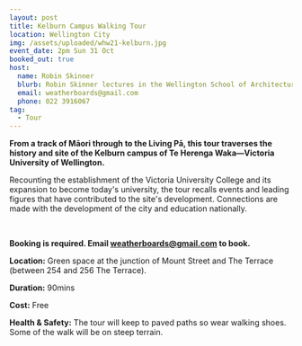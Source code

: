 ```yaml
---
layout: post
title: Kelburn Campus Walking Tour
location: Wellington City
img: /assets/uploaded/whw21-kelburn.jpg
event_date: 2pm Sun 31 Oct
booked_out: true
host:
  name: Robin Skinner
  blurb: Robin Skinner lectures in the Wellington School of Architecture.
  email: weatherboards@gmail.com
  phone: 022 3916067
tag:
  - Tour
---
```

**From a track of Māori through to the Living Pā, this tour traverses the history and site of the Kelburn campus of Te Herenga Waka—Victoria University of Wellington.** 

Recounting the establishment of the Victoria University College and its expansion to become today's university, the tour recalls events and leading figures that have contributed to the site's development. Connections are made with the development of the city and education nationally.

<br>

**Booking is required. Email [weatherboards@gmail.com](mailto:weatherboards@gmail.com) to book.** 

**Location:** Green space at the junction of Mount Street and The Terrace (between 254 and 256 The Terrace).

**Duration:** 90mins

**Cost:** Free

**Health & Safety:** The tour will keep to paved paths so wear walking shoes. Some of the walk will be on steep terrain.
